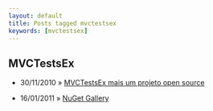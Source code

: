 ```yaml
---
layout: default
title: Posts tagged mvctestsex
keywords: [mvctestsex]
---
```

<h2 class="category">MVCTestsEx</h2>
<ul class="posts">
<li>
<p>
<span class="date">30/11/2010</span> &raquo; 
<a href="/blog/mvctestsex-mais-um-projeto-open-source">MVCTestsEx mais um projeto open source</a>
</p>
</li> 
<li>
<p>
<span class="date">16/01/2011</span> &raquo; 
<a href="/blog/nuget-gallery">NuGet Gallery</a>
</p>
</li> 
</ul>

